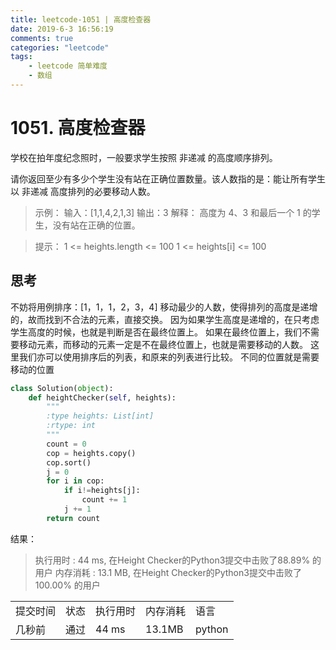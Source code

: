 ```yaml
---
title: leetcode-1051 | 高度检查器  
date: 2019-6-3 16:56:19
comments: true
categories: "leetcode"
tags: 
    - leetcode 简单难度
    - 数组
---
```

# 1051. 高度检查器
学校在拍年度纪念照时，一般要求学生按照 非递减 的高度顺序排列。

请你返回至少有多少个学生没有站在正确位置数量。该人数指的是：能让所有学生以 非递减 高度排列的必要移动人数。

><span>示例：</span>
输入：[1,1,4,2,1,3]
输出：3
解释：
高度为 4、3 和最后一个 1 的学生，没有站在正确的位置。

><span>提示：</span>
1 <= heights.length <= 100
1 <= heights[i] <= 100

## 思考
不妨将用例排序：[1，1，1，2，3，4]
移动最少的人数，使得排列的高度是递增的，故而找到不合法的元素，直接交换。
因为如果学生高度是递增的，在只考虑学生高度的时候，也就是判断是否在最终位置上。
如果在最终位置上，我们不需要移动元素，而移动的元素一定是不在最终位置上，也就是需要移动的人数。
这里我们亦可以使用排序后的列表，和原来的列表进行比较。
不同的位置就是需要移动的位置

``` python 
class Solution(object):
    def heightChecker(self, heights):
        """
        :type heights: List[int]
        :rtype: int
        """
        count = 0
        cop = heights.copy()
        cop.sort()
        j = 0
        for i in cop:
            if i!=heights[j]:
                count += 1
            j += 1
        return count
```

<span class="title2">结果：</span>
>执行用时 : 44 ms, 在Height Checker的Python3提交中击败了88.89% 的用户
内存消耗 : 13.1 MB, 在Height Checker的Python3提交中击败了100.00% 的用户
<table><tr><td>提交时间</td><td>状态</td><td>执行用时</td><td>内存消耗</td><td>语言</td></tr><tr><td>几秒前</td><td>通过</td><td>44 ms</td><td>13.1MB</td><td>python</td></tr></table>
